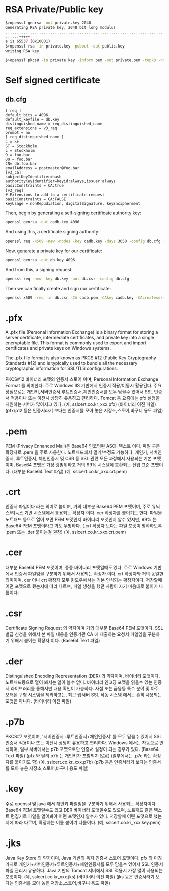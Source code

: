 # RSA Private/Public key
```sh
$>openssl genrsa -out private.key 2048       
Generating RSA private key, 2048 bit long modulus
.......................................................................................................+++++
......+++++
e is 65537 (0x10001)
$>openssl rsa -in private.key -pubout -out public.key
writing RSA key

$>openssl pkcs8 -in private.key -inform pem -out private.pem -topk8 -nocrypt
```

# Self signed certificate
## db.cfg
```
[ req ]
default_bits = 4096
default_keyfile = db.key
distinguished_name = req_distinguished_name
req_extensions = v3_req
prompt = no
[ req_distinguished_name ]
C = SE
ST = Stockholm
L = Stockholm
O = foo.bar
OU = foo.bar
CN= db.foo.bar
emailAddress = postmaster@foo.bar
[v3_ca]
subjectKeyIdentifier=hash
authorityKeyIdentifier=keyid:always,issuer:always
basicConstraints = CA:true
[v3_req]
# Extensions to add to a certificate request
basicConstraints = CA:FALSE
keyUsage = nonRepudiation, digitalSignature, keyEncipherment
```

Then, begin by generating a self-signing certificate authority key:
```sh
openssl genrsa -out cadb.key 4096
```

And using this, a certificate signing authority:

```sh
openssl req -x509 -new -nodes -key cadb.key -days 3650 -config db.cfg -out cadb.pem
```

Now, generate a private key for our certificate:

```sh
openssl genrsa -out db.key 4096
```

And from this, a signing request:

```sh
openssl req -new -key db.key -out db.csr -config db.cfg
```

Then we can finally create and sign our certificate:

```sh
openssl x509 -req -in db.csr -CA cadb.pem -CAkey cadb.key -CAcreateserial  -out db.crt -days 365 -sha256
```

# .pfx
A .pfx file (Personal Information Exchange) is a binary format for storing a server certificate, intermediate certificates, and private key into a single encryptable file. This format is commonly used to export and import certificates and private keys on Windows systems.

The .pfx file format is also known as PKCS #12 (Public Key Cryptography Standards #12) and is typically used to bundle all the necessary cryptographic information for SSL/TLS configurations.

PKCS#12 바이너리 포맷의 인증서 스토어 이며, Personal Information Exchange Format 를 의미한다. 주로 Windows IIS 기반에서  인증서 적용/이동시 활용된다. 주요 장점으로는 개인키,서버인증서,루트인증서,체인인증서를 모두 담을수 있어서 SSL 인증서 적용이나 또는 이전시 상당히 유용하고 편리하다. Tomcat 등 요즘에는 pfx 설정을 지원하는 서버가 많아지고 있다. (예, sslcert.co.kr_xxx.pfx) (바이너리 이진 파일) (pfx/p12 등은 인증서라기 보다는 인증서를 모아 놓은 저장소,스토어,바구니 용도 파일)

# .pem  

PEM (Privacy Enhanced Mail)은 Base64 인코딩된 ASCII 텍스트 이다. 파일 구분 확장자로 .pem 을 주로 사용한다.  노트패드에서 열기/수정도 가능하다. 개인키, 서버인증서, 루트인증서, 체인인증서 및 CSR 등 SSL 관련 모든 과정에서 사용되는 기본 포맷이며, Base64 포맷은 가장 광범위하고 거의 99% 시스템에 호환되는 산업 표준 포맷이다. (대부분 Base64 Text 파일) (예, sslcert.co.kr_xxx.crt.pem)


# .crt 
인증서 파일이다 라는 의미로 붙이며, 거의 대부분 Base64 PEM 포맷이며, 주로 유닉스/리눅스 기반 시스템에서 통용되는 확장자 이다. cer 확장자를 붙이기도 한다. 파일을 노트패드 등으로 열어 보면 PEM 포맷인지 바이너리 포맷인지 알수 있지만, 99% 는 Base64 PEM 포맷이라고 봐도 무방하다. (.crt 확장자 보다는 파일 포맷이 명확하도록 .pem 또는 .der 붙이는걸 권장) (예, sslcert.co.kr_xxx.crt.pem)


# .cer

대부분 Base64 PEM 포맷이며, 종종 바이너리 포맷일때도 있다. 주로 Windows 기반에서 인증서 파일임을 구분하기 위해서 사용되는 확장자 이다. crt 확장자와 거의 동일한 의미이며, cer 이나 crt 확장자 모두 윈도우에서는 기본 인식되는 확장자이다. 저장할때 어떤 포맷으로 했는지에 따라 다르며, 파일 생성을 했던 사람이 자기 마음대로 붙이기 나름이다. 


# .csr

Certificate Signing Request 의 약자이며 거의 대부분 Base64 PEM 포맷이다. SSL 발급 신청을 위해서 본 파일 내용을 인증기관 CA 에 제출하는 요청서 파일임을 구분하기 위해서 붙이는 확장자 이다. (Base64 Text 파일)


# .der

Distinguished Encoding Representation (DER) 의 약자이며, 바이너리 포맷이다. 노트패드등으로 열어 봐서는 알아 볼수 없다.  바이너리 인코딩 포맷을 읽을수 있는 인증서 라이브러리를 통해서만 내용 확인이 가능하다.  사설 또는 금융등 특수 분야 및 아주 오래된 구형 시스템을 제외하고는, 최근 웹서버 SSL 작동 시스템 에서는 흔히 사용되는 포맷은 아니다. (바이너리 이진 파일)


# .p7b

PKCS#7 포맷이며, '서버인증서+루트인증서+체인인증서' 를 모두 담을수 있어서 SSL 인증서 적용이나 또는 이전시 상당히 유용하고 편리하다. Windows 에서는 자동으로 인식하며, 일부 서버에서는 p7b 포맷으로만 인증서 설정이 되는 경우가 있다.  (Base64 Text 파일) (pfx 와 달리 p7b 는 개인키가 포함되지 않음) (일부에서는 .p7c 라는 확장자를 붙이기도 함) (예, sslcert.co.kr_xxx.p7b) (p7b 등은 인증서라기 보다는 인증서를 모아 놓은 저장소,스토어,바구니 용도 파일)


# .key

주로 openssl 및 java 에서 개인키 파일임을 구분하기 위해서 사용되는 확장자이다. Base64 PEM 포맷일수도 있고 DER 바이너리 포맷일수도 있으며, 노트패드 같은 텍스트 편집기로 파일을 열어봐야 어떤 포맷인지 알수가 있다. 저장할때 어떤 포맷으로 했는지에 따라 다르며, 확장자는 이름 붙이기 나름이다. (예, sslcert.co.kr_xxx.key.pem) 


# .jks

Java Key Store 의 약자이며, Java 기반의 독자 인증서 스토어 포맷이다. pfx 와 마찮가지로 개인키+서버인증서+루트인증서+체인인증서를 모두 담을수 있어서 SSL 인증서 파일 관리시 유용하다. Java 기반의 Tomcat 서버에서 SSL 적용시 가장 많이 사용되는 포맷이다.  (예, sslcert.co.kr_xxx.jks) (바이너리 이진 파일) (jks 등은 인증서라기 보다는 인증서를 모아 놓은 저장소,스토어,바구니 용도 파일)
